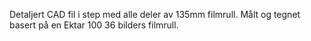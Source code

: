 <!-- Edit this file to change the product description -->

Detaljert CAD fil i step med alle deler av 135mm filmrull. Målt og tegnet basert på en Ektar 100 36 bilders filmrull.